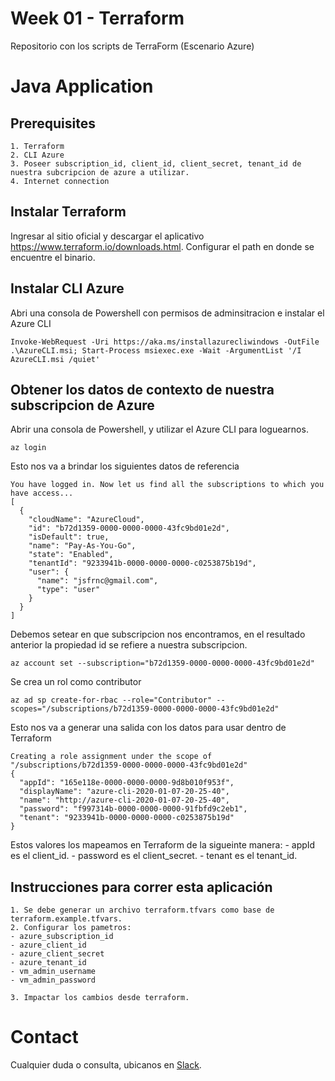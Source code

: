 # Week 01 - Terraform
Repositorio con los scripts de TerraForm (Escenario Azure)

# Java Application

## Prerequisites

	1. Terraform
	2. CLI Azure
	3. Poseer subscription_id, client_id, client_secret, tenant_id de nuestra subcripcion de azure a utilizar.
	4. Internet connection
	
## Instalar Terraform
Ingresar al sitio oficial y descargar el aplicativo https://www.terraform.io/downloads.html.
Configurar el path en donde se encuentre el binario.
	
## Instalar CLI Azure
Abri una consola de Powershell con permisos de adminsitracion e instalar el Azure CLI

```
Invoke-WebRequest -Uri https://aka.ms/installazurecliwindows -OutFile .\AzureCLI.msi; Start-Process msiexec.exe -Wait -ArgumentList '/I AzureCLI.msi /quiet'
```

## Obtener los datos de contexto de nuestra subscripcion de Azure
Abrir una consola de Powershell, y utilizar el Azure CLI para loguearnos.

```
az login
```

Esto nos va a brindar los siguientes datos de referencia

```
You have logged in. Now let us find all the subscriptions to which you have access...
[
  {
    "cloudName": "AzureCloud",
    "id": "b72d1359-0000-0000-0000-43fc9bd01e2d",
    "isDefault": true,
    "name": "Pay-As-You-Go",
    "state": "Enabled",
    "tenantId": "9233941b-0000-0000-0000-c0253875b19d",
    "user": {
      "name": "jsfrnc@gmail.com",
      "type": "user"
    }
  }
]
```

Debemos setear en que subscripcion nos encontramos, en el resultado anterior la propiedad id se refiere a nuestra subscripcion.

```
az account set --subscription="b72d1359-0000-0000-0000-43fc9bd01e2d"
```

Se crea un rol como contributor
```
az ad sp create-for-rbac --role="Contributor" --scopes="/subscriptions/b72d1359-0000-0000-0000-43fc9bd01e2d"
```
Esto nos va a generar una salida con los datos para usar dentro de Terraform

```
Creating a role assignment under the scope of "/subscriptions/b72d1359-0000-0000-0000-43fc9bd01e2d"
{
  "appId": "165e118e-0000-0000-0000-9d8b010f953f",
  "displayName": "azure-cli-2020-01-07-20-25-40",
  "name": "http://azure-cli-2020-01-07-20-25-40",
  "password": "f997314b-0000-0000-0000-91fbfd9c2eb1",
  "tenant": "9233941b-0000-0000-0000-c0253875b19d"
}
```

Estos valores los mapeamos en Terraform de la sigueinte manera:
	-	appId es el client_id.
	-	password es el client_secret.
	-	tenant es el tenant_id.

## Instrucciones para correr esta aplicación

	1. Se debe generar un archivo terraform.tfvars como base de terraform.example.tfvars.
	2. Configurar los pametros:
    - azure_subscription_id 
    - azure_client_id        
    - azure_client_secret    
    - azure_tenant_id       
    - vm_admin_username  
    - vm_admin_password 

	3. Impactar los cambios desde terraform.
            
# Contact

Cualquier duda o consulta, ubicanos en [Slack](https://semperti.slack.com).
